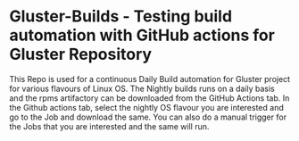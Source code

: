 # Gluster-Builds - Testing build automation with GitHub actions for Gluster Repository
This Repo is used for a continuous Daily Build automation for Gluster project for various flavours of Linux OS.
The Nightly builds runs on a daily basis and the rpms artifactory can be downloaded from the GitHub Actions tab.
In the Github actions tab, select the nightly OS flavour you are interested and go to the Job and download the same.
You can also do a manual trigger for the Jobs that you are interested and the same will run.

